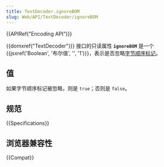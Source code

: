 ```yaml
---
title: TextDecoder.ignoreBOM
slug: Web/API/TextDecoder/ignoreBOM
---
```


{{APIRef("Encoding API")}}

{{domxref("TextDecoder")}} 接口的只读属性 **`ignoreBOM`** 是一个{{jsxref('Boolean', '布尔值', '', '1')}}，表示是否忽略[字节顺序标记](https://www.w3.org/International/questions/qa-byte-order-mark)。

## 值

如果字节顺序标记被忽略，则是 `true`；否则是 `false`。

## 规范

{{Specifications}}

## 浏览器兼容性

{{Compat}}
